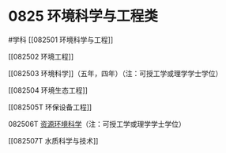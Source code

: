 # 0825 环境科学与工程类
#学科
[[082501 环境科学与工程]]

[[082502 环境工程]]

[[082503 环境科学]]（五年，四年）（注：可授工学或理学学士学位）

[[082504 环境生态工程]]

[[082505T 环保设备工程]]

082506T [资源环境科学](https://baike.baidu.com/item/%E8%B5%84%E6%BA%90%E7%8E%AF%E5%A2%83%E7%A7%91%E5%AD%A6/3363010)（注：可授工学或理学学士学位）

[[082507T 水质科学与技术]]